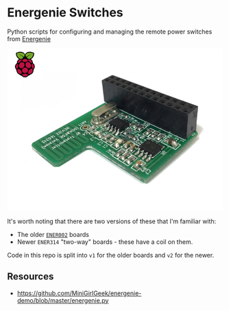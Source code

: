 # Energenie Switches

Python scripts for configuring and managing the remote power switches from [Energenie](https://energenie4u.co.uk)

![](./resources/ENER314.jpg)

It's worth noting that there are two versions of these that I'm familiar with:

- The older [`ENER002`](https://energenie4u.co.uk/catalogue/product/ENER002-2PI) boards
- Newer `ENER314` "two-way" boards - these have a coil on them.

Code in this repo is split into `v1` for the older boards and `v2` for the newer.

## Resources

- https://github.com/MiniGirlGeek/energenie-demo/blob/master/energenie.py